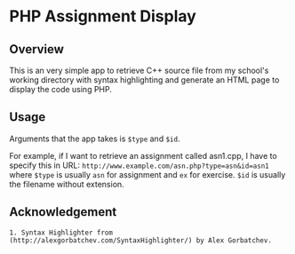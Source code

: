 PHP Assignment Display
======================

Overview
-------------

This is an very simple app to retrieve C++ source file from my school's working directory with syntax highlighting and generate an HTML page to display the code using PHP.

Usage
---------

Arguments that the app takes is `$type` and `$id`.

For example, if I want to retrieve an assignment called asn1.cpp, I have to specify this in URL: 
       `http://www.example.com/asn.php?type=asn&id=asn1`
where `$type` is usually `asn` for assignment and `ex` for exercise. `$id` is usually the filename without extension.

Acknowledgement
----------------

	1. Syntax Highlighter from (http://alexgorbatchev.com/SyntaxHighlighter/) by Alex Gorbatchev.